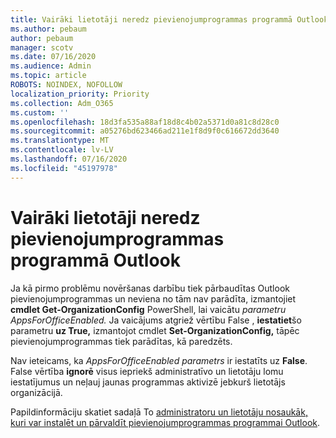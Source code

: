 ```yaml
---
title: Vairāki lietotāji neredz pievienojumprogrammas programmā Outlook
ms.author: pebaum
author: pebaum
manager: scotv
ms.date: 07/16/2020
ms.audience: Admin
ms.topic: article
ROBOTS: NOINDEX, NOFOLLOW
localization_priority: Priority
ms.collection: Adm_O365
ms.custom: ''
ms.openlocfilehash: 18d3fa535a88af18d8c4b02a5371d0a81c8d28c0
ms.sourcegitcommit: a05276bd623466ad211e1f8d9f0c616672dd3640
ms.translationtype: MT
ms.contentlocale: lv-LV
ms.lasthandoff: 07/16/2020
ms.locfileid: "45197978"
---
```

# <a name="multiple-users-not-seeing-add-ins-in-outlook"></a>Vairāki lietotāji neredz pievienojumprogrammas programmā Outlook

Ja kā pirmo problēmu novēršanas darbību tiek pārbaudītas Outlook pievienojumprogrammas un neviena no tām nav parādīta, izmantojiet **cmdlet Get-OrganizationConfig** PowerShell, lai vaicātu _parametru AppsForOfficeEnabled._ Ja vaicājums atgriež vērtību False , **iestatiet**šo parametru **uz True,** izmantojot cmdlet **Set-OrganizationConfig,** tāpēc pievienojumprogrammas tiek parādītas, kā paredzēts.

Nav ieteicams, ka _AppsForOfficeEnabled parametrs_ ir iestatīts uz **False**. False vērtība **ignorē** visus iepriekš administratīvo un lietotāju lomu iestatījumus un neļauj jaunas programmas aktivizē jebkurš lietotājs organizācijā.

Papildinformāciju skatiet sadaļā To [administratoru un lietotāju nosaukāk, kuri var instalēt un pārvaldīt pievienojumprogrammas programmai Outlook](https://docs.microsoft.com/exchange/clients-and-mobile-in-exchange-online/add-ins-for-outlook/specify-who-can-install-and-manage-add-ins#user-roles).